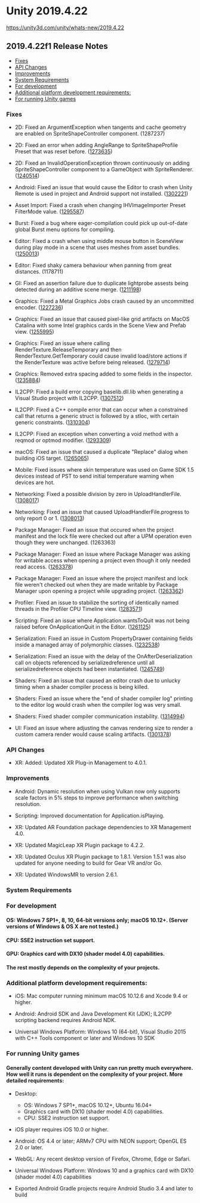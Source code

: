 # Unity 2019.4.22

https://unity3d.com/unity/whats-new/2019.4.22

## 2019.4.22f1 Release Notes

- [Fixes](#fixes)
- [API Changes](#api-changes)
- [Improvements](#improvements)
- [System Requirements](#system-requirements)
- [For development](#for-development)
- [Additional platform development requirements:](#additional-platform-development-requirements)
- [For running Unity games](#for-running-unity-games)


### Fixes

*   2D: Fixed an ArgumentException when tangents and cache geometry are enabled on SpriteShapeController component. (1287237)
    
*   2D: Fixed an error when adding AngleRange to SpriteShapeProfile Preset that was reset before. ([1273635](https://issuetracker.unity3d.com/issues/2d-spriteshapeprofile-errors-occurs-when-adding-range-on-reset-ed-preset-of-the-spriteshapeprofile))
    
*   2D: Fixed an InvalidOperationException thrown continuously on adding SpriteShapeController component to a GameObject with SpriteRenderer. ([1240514](https://issuetracker.unity3d.com/issues/2d-invalidoperationexception-thrown-continuously-on-adding-sprite-shape-controller-component-to-a-sprite-object))
    
*   Android: Fixed an issue that would cause the Editor to crash when Unity Remote is used in project and Android support not installed. ([1302221](https://issuetracker.unity3d.com/issues/crash-on-mono-jit-runtime-invoke-when-entering-play-mode))
    
*   Asset Import: Fixed a crash when changing IHVImageImporter Preset FilterMode value. ([1295587](https://issuetracker.unity3d.com/issues/crash-on-textureutil-custom-setfiltermodenodirty-when-changing-the-filter-mode-of-a-dds-asset))
    
*   Burst: Fixed a bug where eager-compilation could pick up out-of-date global Burst menu options for compiling.
    
*   Editor: Fixed a crash when using middle mouse button in SceneView during play mode in a scene that uses meshes from asset bundles. ([1250013](https://issuetracker.unity3d.com/issues/crash-on-vertexutility-copychannel-when-using-the-view-tool-on-prefabs))
    
*   Editor: Fixed shaky camera behaviour when panning from great distances. (1178711)
    
*   GI: Fixed an assertion failure due to duplicate lightprobe assests being detected during an additive scene merge. ([1211198](https://issuetracker.unity3d.com/issues/lighting-assertion-failed-on-expression-pred-star-previous-star-i-is-thrown-on-additively-adding-a-new-scene-to-a-baked-scene))
    
*   Graphics: Fixed a Metal Graphics Jobs crash caused by an uncommitted encoder. ([1227236](https://issuetracker.unity3d.com/issues/crash-on-mtlreportfailure-dot-cold-dot-2-plus-43-when-running-build-with-graphics-jobs-enabled))
    
*   Graphics: Fixed an issue that caused pixel-like grid artifacts on MacOS Catalina with some Intel graphics cards in the Scene View and Prefab view. ([1255995](https://issuetracker.unity3d.com/issues/metal-mac-artifacts-appear-in-prefab-mode-if-metal-editor-support-is-enabled))
    
*   Graphics: Fixed an issue where calling RenderTexture.ReleaseTemporary and then RenderTexture.GetTemporary could cause invalid load/store actions if the RenderTexture was active before being released. ([1279714](https://issuetracker.unity3d.com/issues/metal-ios-using-graphics-dot-blit-on-temporary-rendertexture-results-in-different-output-textures-on-ios-device-and-editor))
    
*   Graphics: Removed extra spacing added to some fields in the inspector. ([1235884](https://issuetracker.unity3d.com/issues/there-are-inconsistent-margins-between-position-rotation-and-scale-properties-in-the-transform-component))
    
*   IL2CPP: Fixed a build error copying baselib.dll.lib when generating a Visual Studio project with IL2CPP. ([1307512](https://issuetracker.unity3d.com/issues/copying-baselib-dot-dll-dot-lib-fails-when-scripting-backend-is-il2cpp-and-create-visual-studio-solution-is-enabled))
    
*   IL2CPP: Fixed a C++ compile error that can occur when a constrained call that returns a generic struct is followed by a stloc, with certain generic constraints. ([1310304](https://issuetracker.unity3d.com/issues/il2cpp-fails-to-build-with-conversion-error-error-c2440))
    
*   IL2CPP: Fixed an exception when converting a void method with a reqmod or optmod modifier. ([1293309](https://issuetracker.unity3d.com/issues/il2cpp-fails-to-build-when-init-ancessor-is-used-in-c-number-9))
    
*   macOS: Fixed an issue that caused a duplicate "Replace" dialog when building iOS target. ([1265065](https://issuetracker.unity3d.com/issues/ios-cannot-append-build))
    
*   Mobile: Fixed issues where skin temperature was used on Game SDK 1.5 devices instead of PST to send initial temperature warning when devices are hot.
    
*   Networking: Fixed a possible division by zero in UploadHandlerFile. ([1308017](https://issuetracker.unity3d.com/issues/editor-crashes-when-attempting-to-upload-a-0kb-file-via-webrequest))
    
*   Networking: Fixed an issue that caused UploadHandlerFile.progress to only report 0 or 1. ([1308013](https://issuetracker.unity3d.com/issues/unitywebrequestasyncoperation-dot-progress-is-returned-as-an-integer-instead-of-a-float-value))
    
*   Package Manager: Fixed an issue that occured when the project manifest and the lock file were checked out after a UPM operation even though they were unchanged. (1263363)
    
*   Package Manager: Fixed an issue where Package Manager was asking for writable access when opening a project even though it only needed read access. ([1263378](https://issuetracker.unity3d.com/issues/packman-package-manager-resolver-asks-for-writable-access-when-opening-a-project-even-though-it-only-needs-readable-access))
    
*   Package Manager: Fixed an issue where the project manifest and lock file weren't checked out when they are made writable by Package Manager upon opening a project while upgrading project. ([1263362](https://issuetracker.unity3d.com/issues/packman-files-arent-checked-out-when-they-are-made-writable-by-package-manager-upon-opening-a-project))
    
*   Profiler: Fixed an issue to stabilize the sorting of identically named threads in the Profiler CPU Timeline view. ([1283571](https://issuetracker.unity3d.com/issues/cpu-timeline-view-mode-in-profiler-window-starts-flickering-when-there-are-more-than-16-identically-named-thread-items))
    
*   Scripting: Fixed an issue where Application.wantsToQuit was not being raised before OnApplicationQuit in the Editor. ([1261125](https://issuetracker.unity3d.com/issues/onapplicationquit-method-is-called-before-application-dot-wantstoquit-event-is-raised))
    
*   Serialization: Fixed an issue in Custom PropertyDrawer containing fields inside a managed array of polymorphic classes. ([1232538](https://issuetracker.unity3d.com/issues/custompropertydrawer-does-not-get-the-correct-value-when-multiple-elements-used-the-same-attribute-in-collection))
    
*   Serialization: Fixed an issue with the delay of the OnAfterDeserialization call on objects referenced by serializedreference until all serializedreference objects had been instantiated. ([1245749](https://issuetracker.unity3d.com/issues/serializereference-deserialization-callbacks-are-not-called-properly))
    
*   Shaders: Fixed an issue that caused an editor crash due to unlucky timing when a shader compiler process is being killed.
    
*   Shaders: Fixed an issue where the "end of shader compiler log" printing to the editor log would crash when the compiler log was very small.
    
*   Shaders: Fixed shader compiler communication instability. ([1314994](https://issuetracker.unity3d.com/issues/build-for-directx12-fails-due-to-shader-compiler-erros))
    
*   UI: Fixed an issue where adjusting the canvas rendering size to render a custom camera render would cause scaling artifacts. ([1301378](https://issuetracker.unity3d.com/issues/ugui-in-texture2d-is-different-than-in-the-game-view-when-calling-totexture2d-method-on-a-rendertexture))
    

### API Changes

*   XR: Added: Updated XR Plug-in Management to 4.0.1.

### Improvements

*   Android: Dynamic resolution when using Vulkan now only supports scale factors in 5% steps to improve performance when switching resolution.
    
*   Scripting: Improved documentation for Application.isPlaying.
    
*   XR: Updated AR Foundation package dependencies to XR Management 4.0.
    
*   XR: Updated MagicLeap XR Plugin package to 4.2.2.
    
*   XR: Updated Oculus XR Plugin package to 1.8.1. Version 1.5.1 was also updated for anyone needing to build for Gear VR and/or Go.
    
*   XR: Updated WindowsMR to version 2.6.1.
    

### System Requirements

### For development

#### OS: Windows 7 SP1+, 8, 10, 64-bit versions only; macOS 10.12+. (Server versions of Windows & OS X are not tested.)

#### CPU: SSE2 instruction set support.

#### GPU: Graphics card with DX10 (shader model 4.0) capabilities.

#### The rest mostly depends on the complexity of your projects.

### Additional platform development requirements:

*   iOS: Mac computer running minimum macOS 10.12.6 and Xcode 9.4 or higher.
    
*   Android: Android SDK and Java Development Kit (JDK); IL2CPP scripting backend requires Android NDK.
    
*   Universal Windows Platform: Windows 10 (64-bit), Visual Studio 2015 with C++ Tools component or later and Windows 10 SDK
    

### For running Unity games

#### Generally content developed with Unity can run pretty much everywhere. How well it runs is dependent on the complexity of your project. More detailed requirements:

*   Desktop:
    
    *   OS: Windows 7 SP1+, macOS 10.12+, Ubuntu 16.04+
    *   Graphics card with DX10 (shader model 4.0) capabilities.
    *   CPU: SSE2 instruction set support.
*   iOS player requires iOS 10.0 or higher.
    
*   Android: OS 4.4 or later; ARMv7 CPU with NEON support; OpenGL ES 2.0 or later.
    
*   WebGL: Any recent desktop version of Firefox, Chrome, Edge or Safari.
    
*   Universal Windows Platform: Windows 10 and a graphics card with DX10 (shader model 4.0) capabilities
    
*   Exported Android Gradle projects require Android Studio 3.4 and later to build